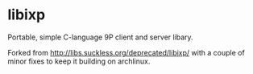 libixp
======

Portable, simple C-language 9P client and server libary.

Forked from http://libs.suckless.org/deprecated/libixp/ with a couple of minor
fixes to keep it building on archlinux.
